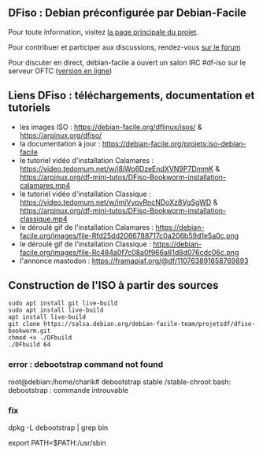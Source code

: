 ## DFiso : Debian préconfigurée par Debian-Facile

Pour toute information, visitez [la page principale du projet](http://debian-facile.org/projets:iso-debian-facile).

Pour contribuer et participer aux discussions, rendez-vous [sur le forum](https://debian-facile.org/viewtopic.php?id=33230)

Pour discuter en direct, debian-facile a ouvert un salon IRC #df-iso sur le serveur OFTC ([version en ligne](https://webchat.oftc.net/?channels=df-iso))

## Liens DFiso : téléchargements, documentation et tutoriels

* les images ISO : https://debian-facile.org/dflinux/isos/ & https://arpinux.org/dfiso/
* la documentation à jour : https://debian-facile.org/projets:iso-debian-facile
* le tutoriel vidéo d'installation Calamares : https://video.tedomum.net/w/i8iWo6DzeEndXVN9P7DmmK & https://arpinux.org/df-mini-tutos/DFiso-Bookworm-installation-calamares.mp4
* le tutoriel vidéo d'installation Classique : https://video.tedomum.net/w/imiVvpvRncNDoXz8VgSgWD & https://arpinux.org/df-mini-tutos/DFiso-Bookworm-installation-classique.mp4
* le déroulé gif de l'installation Calamares : https://debian-facile.org/images/file-Rfd25dd2066788717c0a206b59d1e5a0c.png
* le déroulé gif de l'installation Classique : https://debian-facile.org/images/file-Rc484a0f7c08a0f966a81d8d076cdc06c.png
* l'annonce mastodon : https://framapiaf.org/@df/110763891658769893

## Construction de l'ISO à partir des sources

```
sudo apt install git live-build
sudo apt install live-build
apt install live-build
git clone https://salsa.debian.org/debian-facile-team/projetsdf/dfiso-bookworm.git
chmod +x ./DFbuild
./DFbuild 64
```
### error : debootstrap command not found
root@debian:/home/charik# debootstrap stable /stable-chroot
bash: debootstrap : commande introuvable
### fix
dpkg -L debootstrap | grep bin

export PATH=$PATH:/usr/sbin


